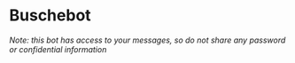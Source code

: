 # Buschebot

*Note: this bot has access to your messages, so do not share any password or confidential information*

